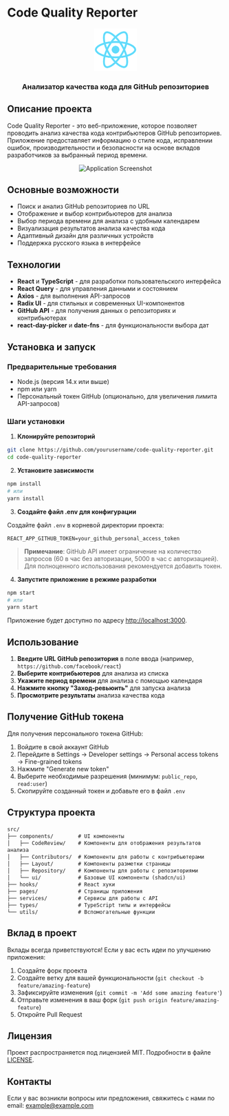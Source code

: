 # Code Quality Reporter

<div align="center">
  <img src="public/logo192.png" alt="Code Quality Reporter Logo" width="100" />
  <h3>Анализатор качества кода для GitHub репозиториев</h3>
</div>

## Описание проекта

Code Quality Reporter - это веб-приложение, которое позволяет проводить анализ качества кода контрибьютеров GitHub репозиториев. Приложение предоставляет информацию о стиле кода, исправлении ошибок, производительности и безопасности на основе вкладов разработчиков за выбранный период времени.

<div align="center">
  <img src="docs/screenshot.png" alt="Application Screenshot" width="800" />
</div>

## Основные возможности

- Поиск и анализ GitHub репозиториев по URL
- Отображение и выбор контрибьютеров для анализа
- Выбор периода времени для анализа с удобным календарем
- Визуализация результатов анализа качества кода
- Адаптивный дизайн для различных устройств
- Поддержка русского языка в интерфейсе

## Технологии

- **React** и **TypeScript** - для разработки пользовательского интерфейса
- **React Query** - для управления данными и состоянием
- **Axios** - для выполнения API-запросов
- **Radix UI** - для стильных и современных UI-компонентов
- **GitHub API** - для получения данных о репозиториях и контрибьютерах
- **react-day-picker** и **date-fns** - для функциональности выбора дат

## Установка и запуск

### Предварительные требования

- Node.js (версия 14.x или выше)
- npm или yarn
- Персональный токен GitHub (опционально, для увеличения лимита API-запросов)

### Шаги установки

1. **Клонируйте репозиторий**

```bash
git clone https://github.com/yourusername/code-quality-reporter.git
cd code-quality-reporter
```

2. **Установите зависимости**

```bash
npm install
# или
yarn install
```

3. **Создайте файл .env для конфигурации**

Создайте файл `.env` в корневой директории проекта:

```
REACT_APP_GITHUB_TOKEN=your_github_personal_access_token
```

> **Примечание**: GitHub API имеет ограничение на количество запросов (60 в час без авторизации, 5000 в час с авторизацией). Для полноценного использования рекомендуется добавить токен.

4. **Запустите приложение в режиме разработки**

```bash
npm start
# или
yarn start
```

Приложение будет доступно по адресу [http://localhost:3000](http://localhost:3000).

## Использование

1. **Введите URL GitHub репозитория** в поле ввода (например, `https://github.com/facebook/react`)
2. **Выберите контрибьютеров** для анализа из списка
3. **Укажите период времени** для анализа с помощью календаря
4. **Нажмите кнопку "Заход-ревьюить"** для запуска анализа
5. **Просмотрите результаты** анализа качества кода

## Получение GitHub токена

Для получения персонального токена GitHub:

1. Войдите в свой аккаунт GitHub
2. Перейдите в Settings → Developer settings → Personal access tokens → Fine-grained tokens
3. Нажмите "Generate new token"
4. Выберите необходимые разрешения (минимум: `public_repo`, `read:user`)
5. Скопируйте созданный токен и добавьте его в файл `.env`

## Структура проекта

```
src/
├── components/        # UI компоненты
│   ├── CodeReview/    # Компоненты для отображения результатов анализа
│   ├── Contributors/  # Компоненты для работы с контрибьютерами
│   ├── Layout/        # Компоненты разметки страницы
│   ├── Repository/    # Компоненты для работы с репозиториями
│   └── ui/            # Базовые UI компоненты (shadcn/ui)
├── hooks/             # React хуки
├── pages/             # Страницы приложения
├── services/          # Сервисы для работы с API
├── types/             # TypeScript типы и интерфейсы
└── utils/             # Вспомогательные функции
```

## Вклад в проект

Вклады всегда приветствуются! Если у вас есть идеи по улучшению приложения:

1. Создайте форк проекта
2. Создайте ветку для вашей функциональности (`git checkout -b feature/amazing-feature`)
3. Зафиксируйте изменения (`git commit -m 'Add some amazing feature'`)
4. Отправьте изменения в ваш форк (`git push origin feature/amazing-feature`)
5. Откройте Pull Request

## Лицензия

Проект распространяется под лицензией MIT. Подробности в файле [LICENSE](LICENSE).

## Контакты

Если у вас возникли вопросы или предложения, свяжитесь с нами по email: example@example.com
